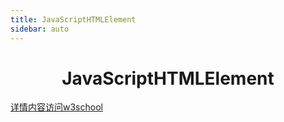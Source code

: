 ```yaml
---
title: JavaScriptHTMLElement 
sidebar: auto
---
```


# <center>JavaScriptHTMLElement </center>

[详情内容访问w3school](https://www.w3school.com.cn/jsref/index.asp)

